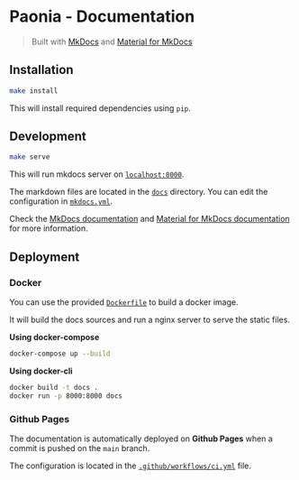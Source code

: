 # Paonia - Documentation

> Built with [MkDocs](https://mkdocs.org) and [Material for MkDocs](https://squidfunk.github.io/mkdocs-material/)

## Installation

```bash
make install
```

This will install required dependencies using `pip`.

## Development

```bash
make serve
```

This will run mkdocs server on [`localhost:8000`](http://localhost:8000).

The markdown files are located in the [`docs`](./docs/) directory.
You can edit the configuration in [`mkdocs.yml`](./mkdocs.yml).

Check the [MkDocs documentation](https://www.mkdocs.org/) and [Material for MkDocs documentation](https://squidfunk.github.io/mkdocs-material/reference/) for more information.

## Deployment

### Docker

You can use the provided [`Dockerfile`](./Dockerfile) to build a docker image.

It will build the docs sources and run a nginx server to serve the static files.

**Using docker-compose**

```bash
docker-compose up --build
```

**Using docker-cli**

```bash
docker build -t docs .
docker run -p 8000:8000 docs
```

### Github Pages

The documentation is automatically deployed on __Github Pages__ when a commit is pushed on the `main` branch.

The configuration is located in the [`.github/workflows/ci.yml`](./.github/workflows/ci.yml) file.
